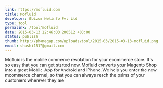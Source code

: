 ```yaml
--- 
link: https://mofluid.com
title: Mofluid
developer: Ebizon Netinfo Pvt Ltd
type: tool
permalink: /tool/mofluid
date: 2015-03-13 12:46:03.200512 +00:00
status: publish
thumb: http://phonegap.com/uploads/tool/2015-03/2015-03-13-mofluid.png
email: shashi1517@gmail.com
---
```


Mofluid is the mobile commerce revolution for your ecommerce store. It's so easy that you can get started now.
Mofluid converts your Magento Shop into a great Mobile-App for Android and iPhone. We help you enter the new mcommerce channel, so that you can always reach the palms of your customers wherever they are

